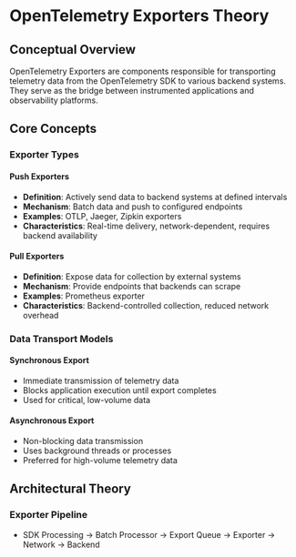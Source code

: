 # OpenTelemetry Exporters Theory

## Conceptual Overview

OpenTelemetry Exporters are components responsible for transporting telemetry data from the OpenTelemetry SDK to various backend systems. They serve as the bridge between instrumented applications and observability platforms.

## Core Concepts

### Exporter Types

#### Push Exporters

- **Definition**: Actively send data to backend systems at defined intervals
- **Mechanism**: Batch data and push to configured endpoints
- **Examples**: OTLP, Jaeger, Zipkin exporters
- **Characteristics**: Real-time delivery, network-dependent, requires backend availability

#### Pull Exporters

- **Definition**: Expose data for collection by external systems
- **Mechanism**: Provide endpoints that backends can scrape
- **Examples**: Prometheus exporter
- **Characteristics**: Backend-controlled collection, reduced network overhead

### Data Transport Models

#### Synchronous Export

- Immediate transmission of telemetry data
- Blocks application execution until export completes
- Used for critical, low-volume data

#### Asynchronous Export

- Non-blocking data transmission
- Uses background threads or processes
- Preferred for high-volume telemetry data

## Architectural Theory

### Exporter Pipeline

- SDK Processing → Batch Processor → Export Queue → Exporter → Network → Backend
